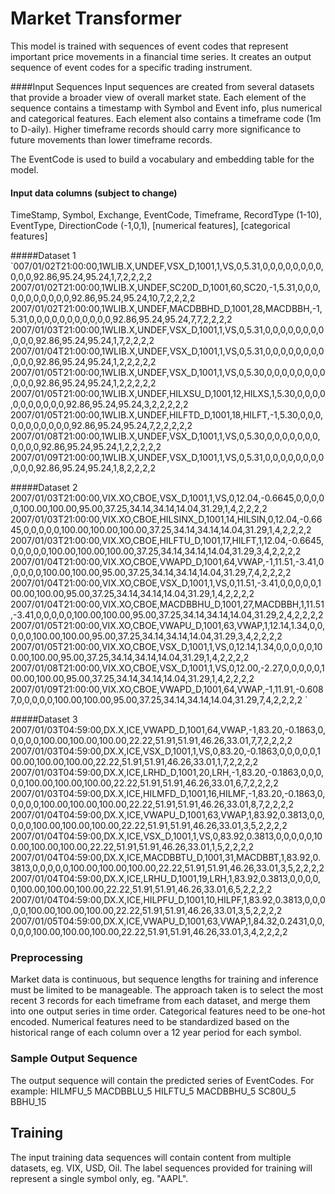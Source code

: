 # Market Transformer

This model is trained with sequences of event codes that represent important price movements in a financial time series. It creates an output sequence of event codes for a specific trading instrument.

####Input Sequences 
 Input sequences are created from several datasets that provide a broader view of overall market state.
 Each element of the sequence contains a timestamp with Symbol and Event info, plus numerical and categorical features.
 Each element also contains a timeframe code (1m to D-aily). 
 Higher timeframe records should carry more significance to future movements than lower timeframe records.
 
The EventCode is used to build a vocabulary and embedding table for the model.

#### Input data columns (subject to change)
TimeStamp, Symbol, Exchange, EventCode, Timeframe, RecordType (1-10), EventType, DirectionCode (-1,0,1), [numerical features], [categorical features]

#####Dataset 1
`007/01/02T21:00:00,1WLIB.X,UNDEF,VSX_D,1001,1,VS,0,5.31,0,0,0,0,0,0,0,0,0,0,0,92.86,95.24,95.24,1,7,2,2,2,2
2007/01/02T21:00:00,1WLIB.X,UNDEF,SC20D_D,1001,60,SC20,-1,5.31,0,0,0,0,0,0,0,0,0,0,0,92.86,95.24,95.24,10,7,2,2,2,2
2007/01/02T21:00:00,1WLIB.X,UNDEF,MACDBBHD_D,1001,28,MACDBBH,-1,5.31,0,0,0,0,0,0,0,0,0,0,0,92.86,95.24,95.24,7,7,2,2,2,2
2007/01/03T21:00:00,1WLIB.X,UNDEF,VSX_D,1001,1,VS,0,5.31,0,0,0,0,0,0,0,0,0,0,0,92.86,95.24,95.24,1,7,2,2,2,2
2007/01/04T21:00:00,1WLIB.X,UNDEF,VSX_D,1001,1,VS,0,5.31,0,0,0,0,0,0,0,0,0,0,0,92.86,95.24,95.24,1,2,2,2,2,2
2007/01/05T21:00:00,1WLIB.X,UNDEF,VSX_D,1001,1,VS,0,5.30,0,0,0,0,0,0,0,0,0,0,0,92.86,95.24,95.24,1,2,2,2,2,2
2007/01/05T21:00:00,1WLIB.X,UNDEF,HILXSU_D,1001,12,HILXS,1,5.30,0,0,0,0,0,0,0,0,0,0,0,92.86,95.24,95.24,3,2,2,2,2,2
2007/01/05T21:00:00,1WLIB.X,UNDEF,HILFTD_D,1001,18,HILFT,-1,5.30,0,0,0,0,0,0,0,0,0,0,0,92.86,95.24,95.24,7,2,2,2,2,2
2007/01/08T21:00:00,1WLIB.X,UNDEF,VSX_D,1001,1,VS,0,5.30,0,0,0,0,0,0,0,0,0,0,0,92.86,95.24,95.24,1,2,2,2,2,2
2007/01/09T21:00:00,1WLIB.X,UNDEF,VSX_D,1001,1,VS,0,5.31,0,0,0,0,0,0,0,0,0,0,0,92.86,95.24,95.24,1,8,2,2,2,2

#####Dataset 2
2007/01/03T21:00:00,VIX.XO,CBOE,VSX_D,1001,1,VS,0,12.04,-0.6645,0,0,0,0,0,100.00,100.00,95.00,37.25,34.14,34.14,14.04,31.29,1,4,2,2,2,2
2007/01/03T21:00:00,VIX.XO,CBOE,HILSINX_D,1001,14,HILSIN,0,12.04,-0.6645,0,0,0,0,0,100.00,100.00,100.00,37.25,34.14,34.14,14.04,31.29,1,4,2,2,2,2
2007/01/03T21:00:00,VIX.XO,CBOE,HILFTU_D,1001,17,HILFT,1,12.04,-0.6645,0,0,0,0,0,100.00,100.00,100.00,37.25,34.14,34.14,14.04,31.29,3,4,2,2,2,2
2007/01/04T21:00:00,VIX.XO,CBOE,VWAPD_D,1001,64,VWAP,-1,11.51,-3.41,0,0,0,0,0,100.00,100.00,95.00,37.25,34.14,34.14,14.04,31.29,7,4,2,2,2,2
2007/01/04T21:00:00,VIX.XO,CBOE,VSX_D,1001,1,VS,0,11.51,-3.41,0,0,0,0,0,100.00,100.00,95.00,37.25,34.14,34.14,14.04,31.29,1,4,2,2,2,2
2007/01/04T21:00:00,VIX.XO,CBOE,MACDBBHU_D,1001,27,MACDBBH,1,11.51,-3.41,0,0,0,0,0,100.00,100.00,95.00,37.25,34.14,34.14,14.04,31.29,2,4,2,2,2,2
2007/01/05T21:00:00,VIX.XO,CBOE,VWAPU_D,1001,63,VWAP,1,12.14,1.34,0,0,0,0,0,100.00,100.00,95.00,37.25,34.14,34.14,14.04,31.29,3,4,2,2,2,2
2007/01/05T21:00:00,VIX.XO,CBOE,VSX_D,1001,1,VS,0,12.14,1.34,0,0,0,0,0,100.00,100.00,95.00,37.25,34.14,34.14,14.04,31.29,1,4,2,2,2,2
2007/01/08T21:00:00,VIX.XO,CBOE,VSX_D,1001,1,VS,0,12.00,-2.27,0,0,0,0,0,100.00,100.00,95.00,37.25,34.14,34.14,14.04,31.29,1,4,2,2,2,2
2007/01/09T21:00:00,VIX.XO,CBOE,VWAPD_D,1001,64,VWAP,-1,11.91,-0.6087,0,0,0,0,0,100.00,100.00,95.00,37.25,34.14,34.14,14.04,31.29,7,4,2,2,2,2
`

#####Dataset 3
2007/01/03T04:59:00,DX.X,ICE,VWAPD_D,1001,64,VWAP,-1,83.20,-0.1863,0,0,0,0,0,100.00,100.00,100.00,22.22,51.91,51.91,46.26,33.01,7,7,2,2,2,2
2007/01/03T04:59:00,DX.X,ICE,VSX_D,1001,1,VS,0,83.20,-0.1863,0,0,0,0,0,100.00,100.00,100.00,22.22,51.91,51.91,46.26,33.01,1,7,2,2,2,2
2007/01/03T04:59:00,DX.X,ICE,LRHD_D,1001,20,LRH,-1,83.20,-0.1863,0,0,0,0,0,100.00,100.00,100.00,22.22,51.91,51.91,46.26,33.01,6,7,2,2,2,2
2007/01/03T04:59:00,DX.X,ICE,HILMFD_D,1001,16,HILMF,-1,83.20,-0.1863,0,0,0,0,0,100.00,100.00,100.00,22.22,51.91,51.91,46.26,33.01,8,7,2,2,2,2
2007/01/04T04:59:00,DX.X,ICE,VWAPU_D,1001,63,VWAP,1,83.92,0.3813,0,0,0,0,0,100.00,100.00,100.00,22.22,51.91,51.91,46.26,33.01,3,5,2,2,2,2
2007/01/04T04:59:00,DX.X,ICE,VSX_D,1001,1,VS,0,83.92,0.3813,0,0,0,0,0,100.00,100.00,100.00,22.22,51.91,51.91,46.26,33.01,1,5,2,2,2,2
2007/01/04T04:59:00,DX.X,ICE,MACDBBTU_D,1001,31,MACDBBT,1,83.92,0.3813,0,0,0,0,0,100.00,100.00,100.00,22.22,51.91,51.91,46.26,33.01,3,5,2,2,2,2
2007/01/04T04:59:00,DX.X,ICE,LRHU_D,1001,19,LRH,1,83.92,0.3813,0,0,0,0,0,100.00,100.00,100.00,22.22,51.91,51.91,46.26,33.01,6,5,2,2,2,2
2007/01/04T04:59:00,DX.X,ICE,HILPFU_D,1001,10,HILPF,1,83.92,0.3813,0,0,0,0,0,100.00,100.00,100.00,22.22,51.91,51.91,46.26,33.01,3,5,2,2,2,2
2007/01/05T04:59:00,DX.X,ICE,VWAPU_D,1001,63,VWAP,1,84.32,0.2431,0,0,0,0,0,100.00,100.00,100.00,22.22,51.91,51.91,46.26,33.01,3,4,2,2,2,2

### Preprocessing
Market data is continuous, but sequence lengths for training and inference must be limited to be manageable. 
The  approach taken is to select the most recent 3 records for each timeframe from each dataset, and merge them into
 one output series in time order.
Categorical features need to be one-hot encoded.
Numerical features need to be standardized based on the historical range of each column over a 12 year period for each symbol.

### Sample Output Sequence
The output sequence will contain the predicted series of EventCodes.
For example:
HILMFU_5
MACDBBLU_5
HILFTU_5
MACDBBHU_5
SC80U_5
BBHU_15

## Training
The input training data sequences will contain content from multiple datasets, eg. VIX, USD, Oil.
The label sequences provided for training will represent a single symbol only, eg. "AAPL".

